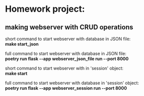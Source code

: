 # Homework project:
## making webserver with CRUD operations


short command to start webserver with database in JSON file:\
**make start_json**

full command to start webserver with database in JSON file:\
**poetry run flask --app webserver_json_file run --port 8000**

short command to start webserver with in 'session' object:\
**make start**

full command to start webserver with database in 'session' object:\
**poetry run flask --app webserver_session run --port 8000**